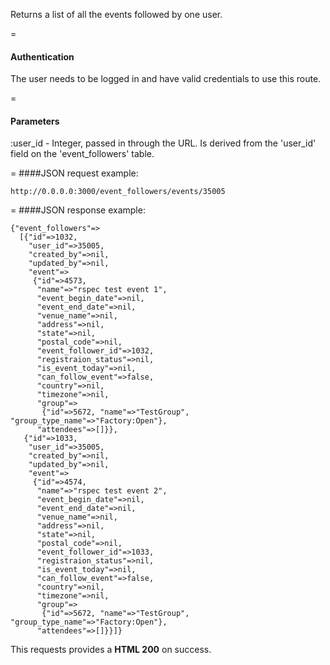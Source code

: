 Returns a list of all the events followed by one user.

=
#### Authentication

The user needs to be logged in and have valid credentials to use this route.

=
#### Parameters

:user_id - Integer, passed in through the URL. Is derived from the 'user_id' field on the 'event_followers' table.

=
####JSON request example:
```
http://0.0.0.0:3000/event_followers/events/35005
```

=
####JSON response example:

```
{"event_followers"=>
  [{"id"=>1032,
    "user_id"=>35005,
    "created_by"=>nil,
    "updated_by"=>nil,
    "event"=>
     {"id"=>4573,
      "name"=>"rspec test event 1",
      "event_begin_date"=>nil,
      "event_end_date"=>nil,
      "venue_name"=>nil,
      "address"=>nil,
      "state"=>nil,
      "postal_code"=>nil,
      "event_follower_id"=>1032,
      "registraion_status"=>nil,
      "is_event_today"=>nil,
      "can_follow_event"=>false,
      "country"=>nil,
      "timezone"=>nil,
      "group"=>
       {"id"=>5672, "name"=>"TestGroup", "group_type_name"=>"Factory:Open"},
      "attendees"=>[]}},
   {"id"=>1033,
    "user_id"=>35005,
    "created_by"=>nil,
    "updated_by"=>nil,
    "event"=>
     {"id"=>4574,
      "name"=>"rspec test event 2",
      "event_begin_date"=>nil,
      "event_end_date"=>nil,
      "venue_name"=>nil,
      "address"=>nil,
      "state"=>nil,
      "postal_code"=>nil,
      "event_follower_id"=>1033,
      "registraion_status"=>nil,
      "is_event_today"=>nil,
      "can_follow_event"=>false,
      "country"=>nil,
      "timezone"=>nil,
      "group"=>
       {"id"=>5672, "name"=>"TestGroup", "group_type_name"=>"Factory:Open"},
      "attendees"=>[]}}]}
```

This requests provides a <strong>HTML 200</strong> on success.